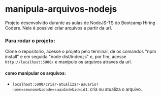 # manipula-arquivos-nodejs
Projeto desenvolvido durante as aulas de NodeJS-TS do Bootcamp Hiring Coders. Nele é possivel criar arquivos a partir da url.

### Para rodar o projeto:
Clone o repositorio, acesse o projeto pelo terminal, de os comandos "npm install" e em seguida "node dist/index.js" e, por fim, acesse `http://localhost:5000/` e manipule os arquivos atraves da url. 

#### como manipular os arquivos:
- `localhost:5000/criar-atualizar-usuario?nome=seunome&idade=suaidade&id=id1`: cria ou atualiza o arquivo.
